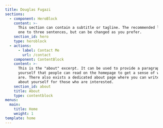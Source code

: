 ```yaml
---
title: Douglas Fugazi
sections:
  - component: HeroBlock
    content: >-
      This section can contain a subtitle or tagline. The recommended length is
      one to three sentences, but can be changed as you prefer.
    section_id: hero
    type: heroblock
  - actions:
      - label: Contact Me
        url: /contact
    component: ContentBlock
    content: >-
      This is the "about" excerpt. It can be used to provide a paragraph about
      yourself that people can read on the homepage to get a sense of who you
      are. There also exists a dedicated about page where you can write more
      about yourself for those who are interested.
    section_id: about
    title: About
    type: contentblock
menus:
  main:
    title: Home
    weight: 1
template: home
---
```



